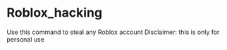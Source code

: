 # Roblox_hacking
Use this command to steal any Roblox account Disclaimer: this is only for personal use 
